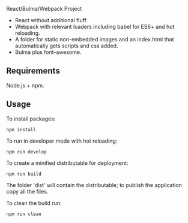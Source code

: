 React/Bulma/Webpack Project


- React without additional fluff.
- Webpack with relevant loaders including babel for ES6+ and hot reloading.
- A folder for static non-embedded images and an index.html that automatically gets scripts and css added.
- Bulma plus font-awesome.

## Requirements

Node.js + npm.

## Usage

To install packages:

```
npm install
```

To run in developer mode with hot reloading:

```
npm run develop
```

To create a minified distributable for deployment:

```
npm run build
```

The folder 'dist' will contain the distributable; to publish the application copy all the files.

To clean the build run:

```
npm run clean
```

